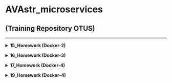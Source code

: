# AVAstr_microservices

## (Training Repository OTUS)
---
**<details><summary>15_Homework (Docker-2)</summary>**
**В рамках HW было изучено:**

  * Работа с **`Docker-2`**:
   * Сравнение выводов:
	* 1) docker run --rm -ti tehbilly/htop
	* 2) docker run --rm --pid host -ti tehbilly/htop

	* при первой команде выводятся процессы только внутри докера
	* при второй команде выводятся процессы и докера и хостовой машины

   * Создал docker-host
   * Создал свой образ
   * Развернул приложение в контейнере через GCP
   * Загрузил свой образ в Docker Hub и оттуда развернул свой образ, успешно
   * Возобновил работу travis CI для работы с новым репозиторием

</details>

**<details><summary>16_Homework (Docker-3)</summary>**
**В рамках HW было изучено:**

  * Работа с **`Docker-3`**:
   * Работа с докер-образом
   * Запуск приложения в докере
   * Разделение приложения на компоненты
   * Запуск и проверка приложения как микросервисное
   * Оптимизация размера образов (alpine)

</details>

**<details><summary>17_Homework (Docker-4)</summary>**
**В рамках HW было изучено:**

  * Работа с **`Docker-4`**:
   * Создал сетевые интерфейсы none/host/bridge
   * Приложение и базу разнес по разным сетям, а после настроил связь (front_net/back_net)
   * Просмотрел цепочку настрйоки изменения сетей в контейнерах и на хосте
   * Использовал docker-compose для работы с приложением
   * Использовал несколько переменных для работы ocker-compose через файл .env
   * docker-compose формирует имя для своих сущностей по принципу <Имя директории проекта>_<Имя сервиса>_<Порядковый номер>

</details>

**<details><summary>19_Homework (Docker-4)</summary>**
**В рамках HW было изучено:**

  * Работа с **`gitlab-ci-1`**:
   * Развернул Gitlab CI
   * Работал с репозиторием в gitlab
   * Настроил gitlab-runner
   * Создал несколько окружений для деплоя приложения
   * Описал пайплайн деплоя и теста приложения
   * Добавил приложение в сборку контейнера
   * Добавил информирование через slack для gitlab (https://devops-team-otus.slack.com/archives/CRY2WU88P)

</details>
